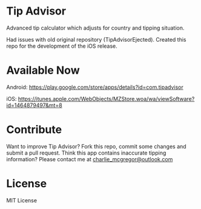 # Tip Advisor

Advanced tip calculator which adjusts for country and tipping situation.

Had issues with old original repository (TipAdvisorEjected). Created this repo for the development of the iOS release.

# Available Now

Android: https://play.google.com/store/apps/details?id=com.tipadvisor

iOS: https://itunes.apple.com/WebObjects/MZStore.woa/wa/viewSoftware?id=1464879497&mt=8

# Contribute

Want to improve Tip Advisor? Fork this repo, commit some changes and submit a pull request. Think this app contains inaccurate tipping information? Please contact me at charlie_mcgregor@outlook.com

# License

MIT License
